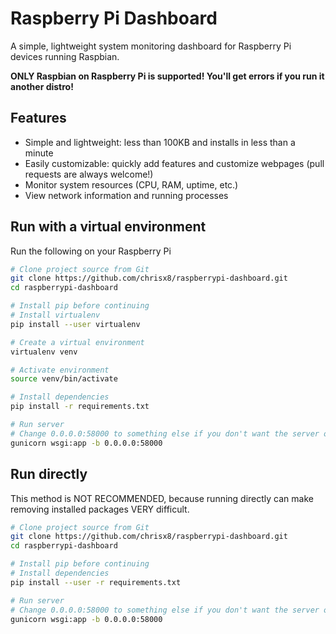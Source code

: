 # Raspberry Pi Dashboard

A simple, lightweight system monitoring dashboard for Raspberry Pi devices running Raspbian.

**ONLY Raspbian on Raspberry Pi is supported! You'll get errors if you run it another distro!**

## Features
- Simple and lightweight: less than 100KB and installs in less than a minute
- Easily customizable: quickly add features and customize webpages (pull requests are always welcome!)
- Monitor system resources (CPU, RAM, uptime, etc.)
- View network information and running processes

## Run with a virtual environment

Run the following on your Raspberry Pi

```bash
# Clone project source from Git
git clone https://github.com/chrisx8/raspberrypi-dashboard.git
cd raspberrypi-dashboard

# Install pip before continuing
# Install virtualenv
pip install --user virtualenv

# Create a virtual environment
virtualenv venv

# Activate environment
source venv/bin/activate

# Install dependencies
pip install -r requirements.txt

# Run server
# Change 0.0.0.0:58000 to something else if you don't want the server on port 58000, or you don't want the server to be accessible from everywhere.
gunicorn wsgi:app -b 0.0.0.0:58000
```

## Run directly

This method is NOT RECOMMENDED, because running directly can make removing installed packages VERY difficult.

```bash
# Clone project source from Git
git clone https://github.com/chrisx8/raspberrypi-dashboard.git
cd raspberrypi-dashboard

# Install pip before continuing
# Install dependencies
pip install --user -r requirements.txt

# Run server
# Change 0.0.0.0:58000 to something else if you don't want the server on port 58000, or you don't want the server to be accessible from everywhere.
gunicorn wsgi:app -b 0.0.0.0:58000
```
